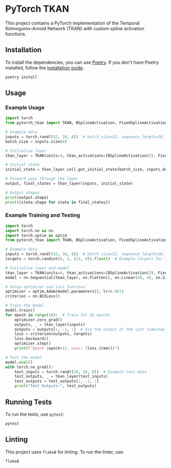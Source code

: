 
# PyTorch TKAN

This project contains a PyTorch implementation of the Temporal Kolmogorov-Arnold Network (TKAN) with custom spline activation functions.

## Installation

To install the dependencies, you can use [Poetry](https://python-poetry.org/). If you don't have Poetry installed, follow the [installation guide](https://python-poetry.org/docs/#installation).

```bash
poetry install
```

## Usage

### Example Usage

```python
import torch
from pytorch_tkan import TKAN, BSplineActivation, FixedSplineActivation

# Example data
inputs = torch.rand((32, 10, 8))  # batch_size=32, sequence_length=10, input_size=8
batch_size = inputs.size(0)

# Initialize layer
tkan_layer = TKAN(units=4, tkan_activations=[BSplineActivation(3), FixedSplineActivation(2.0)])

# Initial state
initial_state = tkan_layer.cell.get_initial_state(batch_size, inputs.device)

# Forward pass through the layer
output, final_states = tkan_layer(inputs, initial_state)

# Output shapes
print(output.shape)
print([state.shape for state in final_states])
```

### Example Training and Testing

```python
import torch
import torch.nn as nn
import torch.optim as optim
from pytorch_tkan import TKAN, BSplineActivation, FixedSplineActivation

# Example data
inputs = torch.rand((32, 10, 8))  # batch_size=32, sequence_length=10, input_size=8
targets = torch.randint(0, 2, (32, 4)).float()  # Example targets for training

# Initialize layer and model
tkan_layer = TKAN(units=4, tkan_activations=[BSplineActivation(3), FixedSplineActivation(2.0)])
model = nn.Sequential(tkan_layer, nn.Flatten(), nn.Linear(40, 4), nn.Sigmoid())  # Example model

# Setup optimizer and loss function
optimizer = optim.Adam(model.parameters(), lr=0.001)
criterion = nn.BCELoss()

# Train the model
model.train()
for epoch in range(10):  # Train for 10 epochs
    optimizer.zero_grad()
    outputs, _ = tkan_layer(inputs)
    outputs = outputs[:, -1, :]  # Use the output of the last timestep
    loss = criterion(outputs, targets)
    loss.backward()
    optimizer.step()
    print(f"Epoch {epoch+1}, Loss: {loss.item()}")

# Test the model
model.eval()
with torch.no_grad():
    test_inputs = torch.rand((10, 10, 8))  # Example test data
    test_outputs, _ = tkan_layer(test_inputs)
    test_outputs = test_outputs[:, -1, :]
    print("Test Outputs:", test_outputs)
```

## Running Tests

To run the tests, use `pytest`:

```bash
pytest
```

## Linting

This project uses `flake8` for linting. To run the linter, use:

```bash
flake8
```
